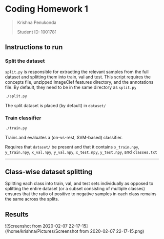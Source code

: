 # Coding Homework 1

> Krishna Penukonda
>
> Student ID: 1001781

## Instructions to run

### Split the dataset

`split.py` is responsible for extracting the relevant samples from the full dataset and splitting them into train, val and test. This script requires the concepts file, unzipped ImageClef features directory, and the annotations file. By default, they need to be in the same directory as `split.py`

```bash
./split.py
```

The split dataset is placed (by default) in `dataset/`

### Train classifier

```bash
./train.py
```

Trains and evaluates a (on-vs-rest, SVM-based) classifier.

Requires that `dataset/` be present and that it contains `x_train.npy`, `y_train.npy`, `x_val.npy`, `y_val.npy`, `x_test.npy`, `y_test.npy`, and `classes.txt`

___________

## Class-wise dataset splitting

Splitting each class into train, val, and test sets individually as opposed to splitting the entire dataset (or a subset consisting of multiple classes) ensures that the ratio of positive to negative samples in each class remains the same across the splits.

## Results

![Screenshot from 2020-02-07 22-17-15](/home/krishna/Pictures/Screenshot from 2020-02-07 22-17-15.png)